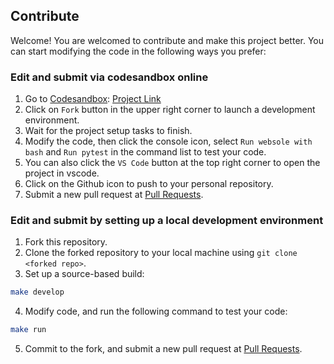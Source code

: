 ## Contribute

Welcome! You are welcomed to contribute and make this project better. You can start modifying the code in the following ways you prefer:

### Edit and submit via codesandbox online
1. Go to [Codesandbox](https://codesandbox.io/): [Project Link](https://codesandbox.io/s/github/jackzzs/websole/tree/main)
2. Click on `Fork` button in the upper right corner to launch a development environment.
3. Wait for the project setup tasks to finish.
4. Modify the code, then click the console icon, select `Run websole with bash` and `Run pytest` in the command list to test your code.
5. You can also click the `VS Code` button at the top right corner to open the project in vscode.
6. Click on the Github icon to push to your personal repository.
7. Submit a new pull request at [Pull Requests](https://github.com/zetxtech/websole/pulls).

### Edit and submit by setting up a local development environment

1. Fork this repository.
2. Clone the forked repository to your local machine using `git clone <forked repo>`.
3. Set up a source-based build:

```bash
make develop
```

4. Modify code, and run the following command to test your code:

```bash
make run
```

5. Commit to the fork, and submit a new pull request at [Pull Requests](https://github.com/zetxtech/websole/pulls).
